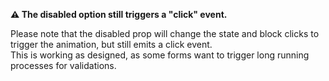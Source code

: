 **⚠️ The disabled option still triggers a "click" event.**

Please note that the disabled prop will change the state and block clicks to trigger the animation, but still emits a click event.<br>
This is working as designed, as some forms want to trigger long running processes for validations.